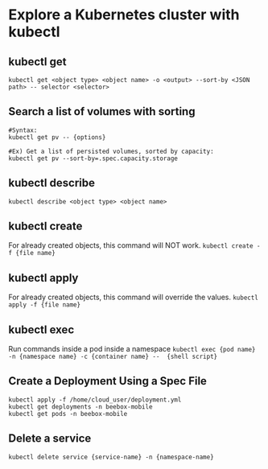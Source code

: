 # Explore a Kubernetes cluster with kubectl

## kubectl get
``kubectl get <object type> <object name> -o <output> --sort-by <JSON path> -- selector <selector>``

## Search a list of volumes with sorting
    #Syntax:
    kubectl get pv -- {options}

    #Ex) Get a list of persisted volumes, sorted by capacity:
    kubectl get pv --sort-by=.spec.capacity.storage

## kubectl describe
``kubectl describe <object type> <object name>``

## kubectl create
For already created objects, this command will NOT work.
     ``kubectl create -f {file name}``

## kubectl apply
For already created objects, this command will override the values.
     ``kubectl apply -f {file name}``

## kubectl exec
Run commands inside a pod inside a namespace
     ``kubectl exec {pod name} -n {namespace name} -c {container name} --  {shell script}``

## Create a Deployment Using a Spec File
    kubectl apply -f /home/cloud_user/deployment.yml
    kubectl get deployments -n beebox-mobile
    kubectl get pods -n beebox-mobile

## Delete a service
``
kubectl delete service {service-name} -n {namespace-name}
``

##